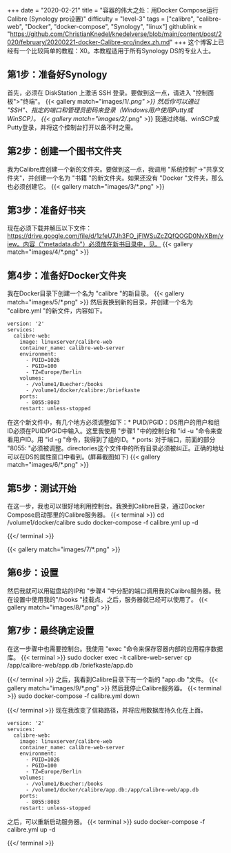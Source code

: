 +++
date = "2020-02-21"
title = "容器的伟大之处：用Docker Compose运行Calibre (Synology pro设置)"
difficulty = "level-3"
tags = ["calibre", "calibre-web", "Docker", "docker-compose", "Synology", "linux"]
githublink = "https://github.com/ChristianKnedel/knedelverse/blob/main/content/post/2020/february/20200221-docker-Calibre-pro/index.zh.md"
+++
这个博客上已经有一个比较简单的教程：X0。本教程适用于所有Synology DS的专业人士。
## 第1步：准备好Synology
首先，必须在 DiskStation 上激活 SSH 登录。要做到这一点，请进入 "控制面板">"终端"。
{{< gallery match="images/1/*.png" >}}
然后你可以通过 "SSH"、指定的端口和管理员密码来登录（Windows用户使用Putty或WinSCP）。
{{< gallery match="images/2/*.png" >}}
我通过终端、winSCP或Putty登录，并将这个控制台打开以备不时之需。
## 第2步：创建一个图书文件夹
我为Calibre库创建一个新的文件夹。要做到这一点，我调用 "系统控制"->"共享文件夹"，并创建一个名为 "书籍 "的新文件夹。如果还没有 "Docker "文件夹，那么也必须创建它。
{{< gallery match="images/3/*.png" >}}

## 第3步：准备好书夹
现在必须下载并解压以下文件：https://drive.google.com/file/d/1zfeU7Jh3FO_jFlWSuZcZQfQOGD0NvXBm/view。内容（"metadata.db"）必须放在新书目录中，见。
{{< gallery match="images/4/*.png" >}}

## 第4步：准备好Docker文件夹
我在Docker目录下创建一个名为 "calibre "的新目录。
{{< gallery match="images/5/*.png" >}}
然后我换到新的目录，并创建一个名为 "calibre.yml "的新文件，内容如下。
```
version: '2'
services:
  calibre-web:
    image: linuxserver/calibre-web
    container_name: calibre-web-server
    environment:
      - PUID=1026
      - PGID=100
      - TZ=Europe/Berlin
    volumes:
      - /volume1/Buecher:/books
      - /volume1/docker/calibre:/briefkaste
    ports:
      - 8055:8083
    restart: unless-stopped

```
在这个新文件中，有几个地方必须调整如下：* PUID/PGID：DS用户的用户和组ID必须在PUID/PGID中输入。这里我使用 "步骤1 "中的控制台和 "id -u "命令来查看用户ID。用 "id -g "命令，我得到了组的ID。* ports: 对于端口，前面的部分 "8055: "必须被调整。directories这个文件中的所有目录必须被纠正。正确的地址可以在DS的属性窗口中看到。(屏幕截图如下)
{{< gallery match="images/6/*.png" >}}

## 第5步：测试开始
在这一步，我也可以很好地利用控制台。我换到Calibre目录，通过Docker Compose启动那里的Calibre服务器。
{{< terminal >}}
cd /volume1/docker/calibre
sudo docker-compose -f calibre.yml up -d

{{</ terminal >}}

{{< gallery match="images/7/*.png" >}}

## 第6步：设置
然后我就可以用磁盘站的IP和 "步骤4 "中分配的端口调用我的Calibre服务器。我在设置中使用我的"/books "挂载点。之后，服务器就已经可以使用了。
{{< gallery match="images/8/*.png" >}}

## 第7步：最终确定设置
在这一步骤中也需要控制台。我使用 "exec "命令来保存容器内部的应用程序数据库。
{{< terminal >}}
sudo docker exec -it calibre-web-server cp /app/calibre-web/app.db /briefkaste/app.db

{{</ terminal >}}
之后，我看到Calibre目录下有一个新的 "app.db "文件。
{{< gallery match="images/9/*.png" >}}
然后我停止Calibre服务器。
{{< terminal >}}
sudo docker-compose -f calibre.yml down

{{</ terminal >}}
现在我改变了信箱路径，并将应用数据库持久化在上面。
```
version: '2'
services:
  calibre-web:
    image: linuxserver/calibre-web
    container_name: calibre-web-server
    environment:
      - PUID=1026
      - PGID=100
      - TZ=Europe/Berlin
    volumes:
      - /volume1/Buecher:/books
      - /volume1/docker/calibre/app.db:/app/calibre-web/app.db
    ports:
      - 8055:8083
    restart: unless-stopped

```
之后，可以重新启动服务器。
{{< terminal >}}
sudo docker-compose -f calibre.yml up -d

{{</ terminal >}}